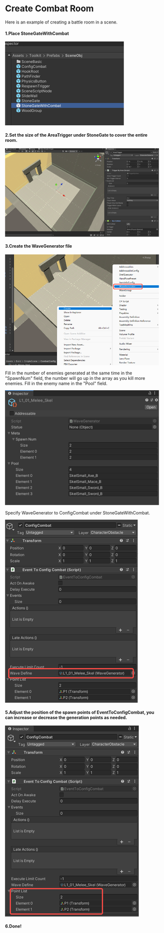 # Create Combat Room

Here is an example of creating a battle room in a scene.



#### 1.Place StoneGateWithCombat

![](6.create-a-combat-room\place.png)



#### 2.Set the size of the AreaTrigger under StoneGate to cover the entire room.

![](6.create-a-combat-room\settrigger.png)



#### 3.Create the WaveGenerator file

![](6.create-a-combat-room\wavegenerator.png)

Fill in the number of enemies generated at the same time in the "SpawnNum" field, the number will go up in the array as you kill more enemies. Fill in the enemy name in the "Pool" field.

![](6.create-a-combat-room\fillwavegenerator.png)

Specify WaveGenerator to ConfigCombat under StoneGateWithCombat.

![](6.create-a-combat-room\configcombat.png)



#### 5.Adjust the position of the spawn points of EventToConfigCombat, you can increase or decrease the generation points as needed.

![](6.create-a-combat-room\pointlist.png)





#### 6.Done!